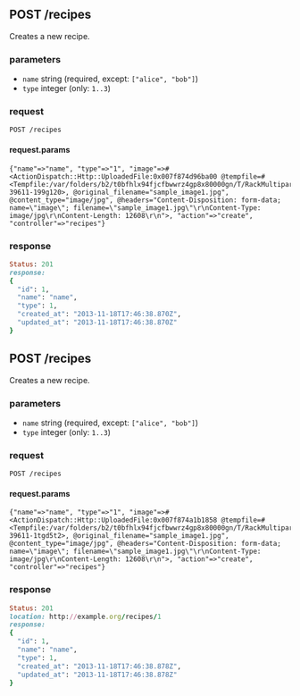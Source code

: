 ## POST /recipes
Creates a new recipe.

### parameters
* `name` string (required, except: `["alice", "bob"]`)
* `type` integer (only: `1..3`)

### request
```
POST /recipes
```

#### request.params

```
{"name"=>"name", "type"=>"1", "image"=>#<ActionDispatch::Http::UploadedFile:0x007f874d96ba00 @tempfile=#<Tempfile:/var/folders/b2/t0bfhlx94fjcfbwwrz4gp8x80000gn/T/RackMultipart20131119-39611-199g120>, @original_filename="sample_image1.jpg", @content_type="image/jpg", @headers="Content-Disposition: form-data; name=\"image\"; filename=\"sample_image1.jpg\"\r\nContent-Type: image/jpg\r\nContent-Length: 12608\r\n">, "action"=>"create", "controller"=>"recipes"}
```


### response
```ruby
Status: 201
response: 
{
  "id": 1,
  "name": "name",
  "type": 1,
  "created_at": "2013-11-18T17:46:38.870Z",
  "updated_at": "2013-11-18T17:46:38.870Z"
}
```


## POST /recipes
Creates a new recipe.

### parameters
* `name` string (required, except: `["alice", "bob"]`)
* `type` integer (only: `1..3`)

### request
```
POST /recipes
```

#### request.params

```
{"name"=>"name", "type"=>"1", "image"=>#<ActionDispatch::Http::UploadedFile:0x007f874a1b1858 @tempfile=#<Tempfile:/var/folders/b2/t0bfhlx94fjcfbwwrz4gp8x80000gn/T/RackMultipart20131119-39611-1tgd5t2>, @original_filename="sample_image1.jpg", @content_type="image/jpg", @headers="Content-Disposition: form-data; name=\"image\"; filename=\"sample_image1.jpg\"\r\nContent-Type: image/jpg\r\nContent-Length: 12608\r\n">, "action"=>"create", "controller"=>"recipes"}
```


### response
```ruby
Status: 201
location: http://example.org/recipes/1
response: 
{
  "id": 1,
  "name": "name",
  "type": 1,
  "created_at": "2013-11-18T17:46:38.878Z",
  "updated_at": "2013-11-18T17:46:38.878Z"
}
```
